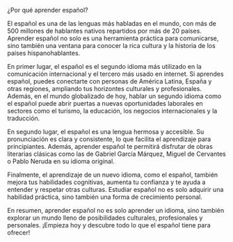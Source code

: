 ﻿¿Por qué aprender español?

El español es una de las lenguas más habladas en el mundo, con más de 500 millones de hablantes nativos repartidos por más de 20 países. Aprender español no solo es una herramienta práctica para comunicarse, sino también una ventana para conocer la rica cultura y la historia de los países hispanohablantes.

En primer lugar, el español es el segundo idioma más utilizado en la comunicación internacional y el tercero más usado en internet. Si aprendes español, puedes conectarte con personas de América Latina, España y otras regiones, ampliando tus horizontes culturales y profesionales. Además, en el mundo globalizado de hoy, hablar un segundo idioma como el español puede abrir puertas a nuevas oportunidades laborales en sectores como el turismo, la educación, los negocios internacionales y la traducción.

En segundo lugar, el español es una lengua hermosa y accesible. Su pronunciación es clara y consistente, lo que facilita el aprendizaje para principiantes. Además, aprender español te permitirá disfrutar de obras literarias clásicas como las de Gabriel García Márquez, Miguel de Cervantes o Pablo Neruda en su idioma original.

Finalmente, el aprendizaje de un nuevo idioma, como el español, también mejora tus habilidades cognitivas, aumenta tu confianza y te ayuda a entender y respetar otras culturas. Estudiar español no es solo adquirir una habilidad práctica, sino también una forma de crecimiento personal.

En resumen, aprender español no es solo aprender un idioma, sino también explorar un mundo lleno de posibilidades culturales, profesionales y personales. ¡Empieza hoy y descubre todo lo que el español tiene para ofrecer!
